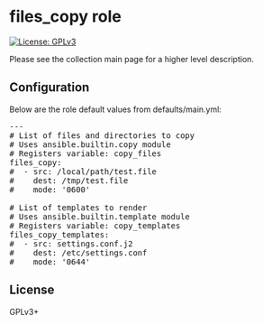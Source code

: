 # files_copy role

[![License: GPLv3](https://img.shields.io/badge/license-GPLv3-brightgreen.svg)](https://www.gnu.org/licenses/gpl-3.0)

Please see the collection main page for a higher level description.

## Configuration

Below are the role default values from defaults/main.yml:

<pre>
---
# List of files and directories to copy
# Uses ansible.builtin.copy module
# Registers variable: copy_files
files_copy:
#  - src: /local/path/test.file
#    dest: /tmp/test.file
#    mode: '0600'

# List of templates to render
# Uses ansible.builtin.template module
# Registers variable: copy_templates
files_copy_templates:
#  - src: settings.conf.j2
#    dest: /etc/settings.conf
#    mode: '0644'
</pre>

## License

GPLv3+
